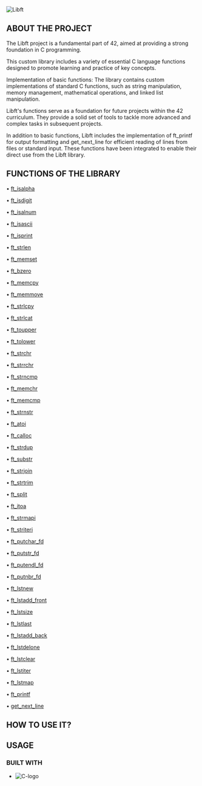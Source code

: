 <img alt="Libft" src="https://img.shields.io/badge/LIBFT-42-blue">

## ABOUT THE PROJECT

The Libft project is a fundamental part of 42, aimed at providing a strong foundation in C programming.

This custom library includes a variety of essential C language functions designed to promote learning and practice of key concepts.

Implementation of basic functions: The library contains custom implementations of standard C functions, such as string manipulation, memory management, mathematical operations, and linked list manipulation.

Libft's functions serve as a foundation for future projects within the 42 curriculum. They provide a solid set of tools to tackle more advanced and complex tasks in subsequent projects.

In addition to basic functions, Libft includes the implementation of ft_printf for output formatting and get_next_line for efficient reading of lines from files or standard input. These functions have been integrated to enable their direct use from the Libft library.

## FUNCTIONS OF THE LIBRARY

• [ft_isalpha](https://github.com/Ismaelm42/Libft/blob/main/libft/ft_isalpha.c)

• [ft_isdigit](https://github.com/Ismaelm42/Libft/blob/main/libft/ft_isdigit.c)

• [ft_isalnum](https://github.com/Ismaelm42/Libft/blob/main/libft/ft_isalnum.c)

• [ft_isascii](https://github.com/Ismaelm42/Libft/blob/main/libft/ft_isascii.c)

• [ft_isprint](https://github.com/Ismaelm42/Libft/blob/main/libft/ft_isprint.c)

• [ft_strlen](https://github.com/Ismaelm42/Libft/blob/main/libft/ft_strlen.c)

• [ft_memset](https://github.com/Ismaelm42/Libft/blob/main/libft/ft_memset.c)

• [ft_bzero](https://github.com/Ismaelm42/Libft/blob/main/libft/ft_bzero.c)

• [ft_memcpy](https://github.com/Ismaelm42/Libft/blob/main/libft/ft_memcpy.c)

• [ft_memmove](https://github.com/Ismaelm42/Libft/blob/main/libft/ft_memmove.c)

• [ft_strlcpy](https://github.com/Ismaelm42/Libft/blob/main/libft/ft_strlcpy.c)

• [ft_strlcat](https://github.com/Ismaelm42/Libft/blob/main/libft/ft_strlcat.c)

• [ft_toupper](https://github.com/Ismaelm42/Libft/blob/main/libft/ft_toupper.c)

• [ft_tolower](https://github.com/Ismaelm42/Libft/blob/main/libft/ft_tolower.c)

• [ft_strchr](https://github.com/Ismaelm42/Libft/blob/main/libft/ft_strchr.c)

• [ft_strrchr](https://github.com/Ismaelm42/Libft/blob/main/libft/ft_strrchr.c)

• [ft_strncmp](https://github.com/Ismaelm42/Libft/blob/main/libft/ft_strncmp.c)

• [ft_memchr](https://github.com/Ismaelm42/Libft/blob/main/libft/ft_memchr.c)

• [ft_memcmp](https://github.com/Ismaelm42/Libft/blob/main/libft/ft_memcmp.c)

• [ft_strnstr](https://github.com/Ismaelm42/Libft/blob/main/libft/ft_strnstr.c)

• [ft_atoi](https://github.com/Ismaelm42/Libft/blob/main/libft/ft_atoi.c)

• [ft_calloc](https://github.com/Ismaelm42/Libft/blob/main/libft/ft_calloc.c)

• [ft_strdup](https://github.com/Ismaelm42/Libft/blob/main/libft/ft_strdup.c)

• [ft_substr](https://github.com/Ismaelm42/Libft/blob/main/libft/ft_substr.c)

• [ft_strjoin](https://github.com/Ismaelm42/Libft/blob/main/libft/ft_strjoin.c)

• [ft_strtrim](https://github.com/Ismaelm42/Libft/blob/main/libft/ft_strtrim.c)

• [ft_split](https://github.com/Ismaelm42/Libft/blob/main/libft/ft_split.c)

• [ft_itoa](https://github.com/Ismaelm42/Libft/blob/main/libft/ft_itoa.c)

• [ft_strmapi](https://github.com/Ismaelm42/Libft/blob/main/libft/ft_strmapi.c)

• [ft_striteri](https://github.com/Ismaelm42/Libft/blob/main/libft/ft_striteri.c)

• [ft_putchar_fd](https://github.com/Ismaelm42/Libft/blob/main/libft/ft_putchar_fd.c)

• [ft_putstr_fd](https://github.com/Ismaelm42/Libft/blob/main/libft/ft_putstr_fd.c)

• [ft_putendl_fd](https://github.com/Ismaelm42/Libft/blob/main/libft/ft_putendl_fd.c)

• [ft_putnbr_fd](https://github.com/Ismaelm42/Libft/blob/main/libft/ft_putnbr_fd.c)

• [ft_lstnew](https://github.com/Ismaelm42/Libft/blob/main/libft/ft_lstnew.c)

• [ft_lstadd_front](https://github.com/Ismaelm42/Libft/blob/main/libft/ft_lstadd_front.c)

• [ft_lstsize](https://github.com/Ismaelm42/Libft/blob/main/libft/ft_lstsize.c)

• [ft_lstlast](https://github.com/Ismaelm42/Libft/blob/main/libft/ft_lstlast.c)

• [ft_lstadd_back](https://github.com/Ismaelm42/Libft/blob/main/libft/ft_lstadd_back.c)

• [ft_lstdelone](https://github.com/Ismaelm42/Libft/blob/main/libft/ft_lstdelone.c)

• [ft_lstclear](https://github.com/Ismaelm42/Libft/blob/main/libft/ft_lstclear.c)

• [ft_lstiter](https://github.com/Ismaelm42/Libft/blob/main/libft/ft_lstiter.c)

• [ft_lstmap](https://github.com/Ismaelm42/Libft/blob/main/libft/ft_lstmap.c)

• [ft_printf](https://github.com/Ismaelm42/Libft/blob/main/libft/ft_printf.c)

• [get_next_line](https://github.com/Ismaelm42/Libft/blob/main/libft/get_next_line.c)

## HOW TO USE IT?


## USAGE


### BUILT WITH

* <img alt="C-logo" src="https://img.shields.io/badge/C-cdcdcd?style=for-the-badge&logo=Cplusplus&logoColor=2979ff">
